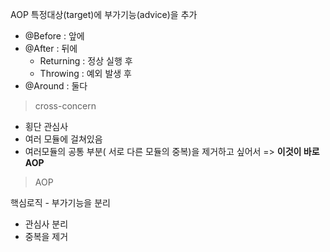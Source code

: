 AOP 특정대상(target)에 부가기능(advice)을 추가

- @Before : 앞에
- @After : 뒤에
	- Returning : 정상 실행 후
	- Throwing : 예외 발생 후
- @Around : 둘다

> cross-concern 

- 횡단 관심사
- 여러 모듈에 걸쳐있음
- 여러모듈의 공통 부분( 서로 다른 모듈의 중복)을 제거하고 싶어서
=> **이것이 바로 AOP**


> AOP

핵심로직 - 부가기능을 분리
- 관심사 분리
- 중복을 제거
<!--stackedit_data:
eyJoaXN0b3J5IjpbLTgyMDU5MjQ0Nl19
-->